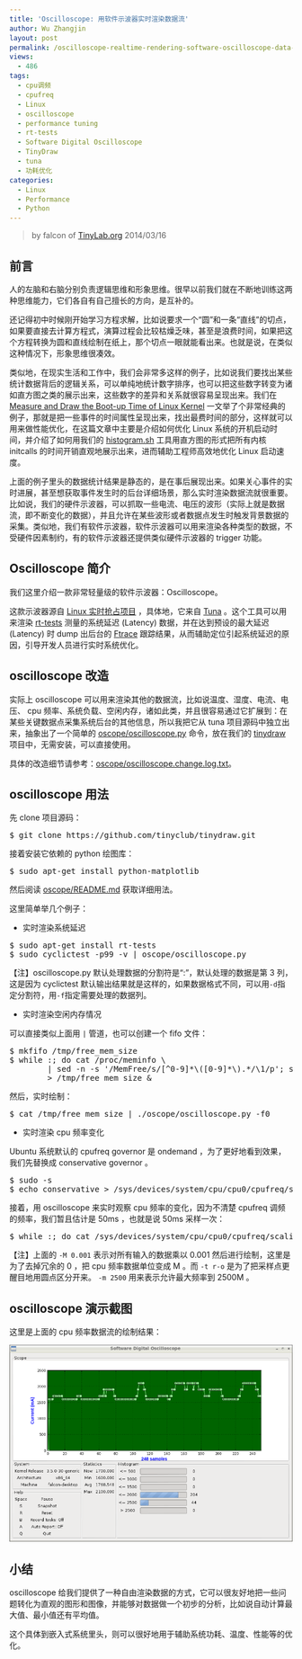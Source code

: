 ```yaml
---
title: 'Oscilloscope: 用软件示波器实时渲染数据流'
author: Wu Zhangjin
layout: post
permalink: /oscilloscope-realtime-rendering-software-oscilloscope-data-streams/
views:
  - 486
tags:
  - cpu调频
  - cpufreq
  - Linux
  - oscilloscope
  - performance tuning
  - rt-tests
  - Software Digital Oscilloscope
  - TinyDraw
  - tuna
  - 功耗优化
categories:
  - Linux
  - Performance
  - Python
---
```


> by falcon of [TinyLab.org][2]
> 2014/03/16


## 前言

人的左脑和右脑分别负责逻辑思维和形象思维。很早以前我们就在不断地训练这两种思维能力，它们各自有自己擅长的方向，是互补的。

还记得初中时候刚开始学习方程求解，比如说要求一个“圆”和一条“直线”的切点，如果要直接去计算方程式，演算过程会比较枯燥乏味，甚至是浪费时间，如果把这个方程转换为圆和直线绘制在纸上，那个切点一眼就能看出来。也就是说，在类似这种情况下，形象思维很凑效。

类似地，在现实生活和工作中，我们会非常多这样的例子，比如说我们要找出某些统计数据背后的逻辑关系，可以单纯地统计数字排序，也可以把这些数字转变为诸如直方图之类的展示出来，这些数字的差异和关系就很容易呈现出来。我们在 [Measure and Draw the Boot-up Time of Linux Kernel][3] 一文举了个非常经典的例子，那就是把一些事件的时间属性呈现出来，找出最费时间的部分，这样就可以用来做性能优化，在这篇文章中主要是介绍如何优化 Linux 系统的开机启动时间，并介绍了如何用我们的 [histogram.sh][4] 工具用直方图的形式把所有内核 initcalls 的时间开销直观地展示出来，进而辅助工程师高效地优化 Linux 启动速度。

上面的例子里头的数据统计结果是静态的，是在事后展现出来。如果关心事件的实时进展，甚至想获取事件发生时的后台详细场景，那么实时渲染数据流就很重要。比如说，我们的硬件示波器，可以抓取一些电流、电压的波形（实际上就是数据流，即不断变化的数据），并且允许在某些波形或者数据点发生时触发背景数据的采集。类似地，我们有软件示波器，软件示波器可以用来渲染各种类型的数据，不受硬件因素制约，有的软件示波器还提供类似硬件示波器的 trigger 功能。

## Oscilloscope 简介

我们这里介绍一款非常轻量级的软件示波器：Oscilloscope。

这款示波器源自 [Linux 实时抢占项目][5] ，具体地，它来自 [Tuna][6] 。这个工具可以用来渲染 [rt-tests][7] 测量的系统延迟 (Latency) 数据，并在达到预设的最大延迟 (Latency) 时 dump 出后台的 [Ftrace][8] 跟踪结果，从而辅助定位引起系统延迟的原因，引导开发人员进行实时系统优化。

## oscilloscope 改造

实际上 oscilloscope 可以用来渲染其他的数据流，比如说温度、湿度、电流、电压、 cpu 频率、系统负载、空闲内存，诸如此类，并且很容易通过它扩展到：在某些关键数据点采集系统后台的其他信息，所以我把它从 tuna 项目源码中独立出来，抽象出了一个简单的 [oscope/oscilloscope.py][9] 命令，放在我们的 [tinydraw][10] 项目中，无需安装，可以直接使用。

具体的改造细节请参考：[oscope/oscilloscope.change.log.txt][11]。

## oscilloscope 用法

先 clone 项目源码：

<pre>$ git clone https://github.com/tinyclub/tinydraw.git
</pre>

接着安装它依赖的 python 绘图库：

<pre>$ sudo apt-get install python-matplotlib
</pre>

然后阅读 [oscope/README.md][12] 获取详细用法。

这里简单举几个例子：

  * 实时渲染系统延迟

<pre>$ sudo apt-get install rt-tests
$ sudo cyclictest -p99 -v | oscope/oscilloscope.py
</pre>

【注】oscilloscope.py 默认处理数据的分割符是“:”，默认处理的数据是第 3 列，这是因为 cyclictest 默认输出结果就是这样的，如果数据格式不同，可以用`-d`指定分割符，用`-f`指定需要处理的数据列。

  * 实时渲染空闲内存情况

可以直接类似上面用 `|` 管道，也可以创建一个 fifo 文件：

<pre>$ mkfifo /tmp/free_mem_size
$ while :; do cat /proc/meminfo \
        | sed -n -s '/MemFree/s/[^0-9]*\([0-9]*\).*/\1/p'; sleep 0.1; done \
        > /tmp/free_mem_size &#038;
</pre>

然后，实时绘制：

<pre>$ cat /tmp/free_mem_size | ./oscope/oscilloscope.py -f0
</pre>

  * 实时渲染 cpu 频率变化

 Ubuntu 系统默认的 cpufreq governor 是 ondemand ，为了更好地看到效果，我们先替换成 conservative governor 。

<pre>$ sudo -s
$ echo conservative > /sys/devices/system/cpu/cpu0/cpufreq/scaling_governor
</pre>

接着，用 oscilloscope 来实时观察 cpu 频率的变化，因为不清楚 cpufreq 调频的频率，我们暂且估计是 50ms ，也就是说 50ms 采样一次：

<pre>$ while :; do cat /sys/devices/system/cpu/cpu0/cpufreq/scaling_cur_freq; sleep 0.05; done | ./oscope/oscilloscope.py -f0 -M 0.001 -t r-o -m 2500
</pre>

【注】上面的 `-M 0.001` 表示对所有输入的数据乘以 0.001 然后进行绘制，这里是为了去掉冗余的 0 ，把 cpu 频率数据单位变成 M 。而 `-t r-o` 是为了把采样点更醒目地用圆点区分开来。 `-m 2500` 用来表示允许最大频率到 2500M 。

## oscilloscope 演示截图

这里是上面的 cpu 频率数据流的绘制结果：

![image][13]

## 小结

oscilloscope 给我们提供了一种自由渲染数据的方式，它可以很友好地把一些问题转化为直观的图形和图像，并能够对数据做一个初步的分析，比如说自动计算最大值、最小值还有平均值。

这个具体到嵌入式系统里头，则可以很好地用于辅助系统功耗、温度、性能等的优化。

 [2]: http://tinylab.org
 [3]: /measure-and-draw-the-boot-up-time-of-linux-kernel/
 [4]: https://github.com/tinyclub/tinydraw/raw/master/histogram/histogram.sh
 [5]: https://rt.wiki.kernel.org/
 [6]: https://access.redhat.com/site/documentation/en-US/Red_Hat_Enterprise_MRG/1.3/html/Tuna_User_Guide/
 [7]: https://rt.wiki.kernel.org/index.php/Cyclictest
 [8]: http://elinux.org/Ftrace
 [9]: https://github.com/tinyclub/tinydraw/raw/master/oscope/oscilloscope.py
 [10]: /tinydraw/
 [11]: https://github.com/tinyclub/tinydraw/raw/master/oscope/oscilloscope.change.log.txt
 [12]: https://github.com/tinyclub/tinydraw/raw/master/oscope/README.md
 [13]: /wp-content/uploads/2014/03/oscolloscope-cpufreq-conservative-governor.png

